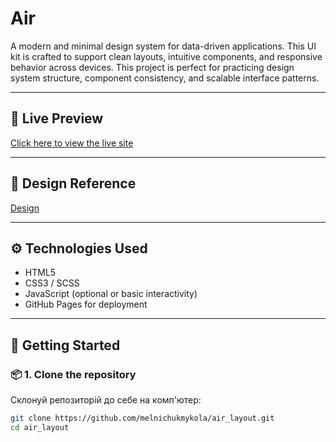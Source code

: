# Air

A modern and minimal design system for data-driven applications. This UI kit is crafted to support clean layouts, intuitive components, and responsive behavior across devices.
This project is perfect for practicing design system structure, component consistency, and scalable interface patterns.

---

## 🔗 Live Preview

[Click here to view the live site](https://melnichukmykola.github.io/air_layout)

---

## 🎨 Design Reference

[Design](https://www.figma.com/design/7qwsWggv9BAxMi2VPhBuPr/Air--formerly-Dia--?node-id=0-1&p=f&t=cPh3dGfUUS2qysJ2-0)

---

## ⚙️ Technologies Used

- HTML5
- CSS3 / SCSS
- JavaScript (optional or basic interactivity)
- GitHub Pages for deployment

---

## 🚀 Getting Started

### 📦 1. Clone the repository

Склонуй репозиторій до себе на комп'ютер:

```bash
git clone https://github.com/melnichukmykola/air_layout.git
cd air_layout
```
